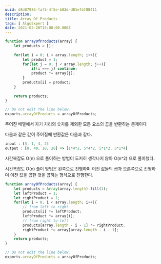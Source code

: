 ```yaml
---
uuid: d8d87985-faf5-4f5e-b03d-d01efbf88411
description: 
title: Array Of Products
tags: [ AlgoExpert ]
date: 2021-03-20T15:00:00.000Z
---
```








```jsx
function arrayOfProducts(array) {
	let products = [];
	
	for(let i = 0; i < array.length; i++){
		let product = 1;
		for(let j = 0; j < array.length; j++){
			if(i === j) continue;
			product *= array[j];
		}
		products[i] = product;
	}
	
	return products;
}

// Do not edit the line below.
exports.arrayOfProducts = arrayOfProducts;
```

주어진 배열에서 자기 자리의 숫자를 제외한 모든 요소의 곱을 반환하는 문제이다

 

다음과 같은 값이 주어질때 반환값은 다음과 같다.

```jsx
input : [5, 1, 4, 2]
output : [8, 40, 10, 20] => [1*4*2, 5*4*2, 5*1*2, 5*1*4]
```

시간복잡도 O(n) 으로 풀이하는 방법이 도저히 생각나지 않아 O(n^2) 으로 풀이했다.

시간복잡도 O(n) 풀이 방법은 왼쪽으로 진행하며 이전 값들의 곱과 오른쪽으로 진행하며 이전 값을 곱한 것을 곱하는 형식으로 진행한다.

```jsx
function arrayOfProducts(array) {
	let products = Array(array.length).fill(1);
	let leftProduct = 1;
	let rightProduct = 1;
	for(let i = 0; i < array.length; i++){
		// from left to right
		products[i] *= leftProduct;
		leftProduct *= array[i];
		// from right to left
		products[array.length - i - 1] *= rightProduct;
		rightProduct *= array[array.length - i - 1];
	}
	return products;
}

// Do not edit the line below.
exports.arrayOfProducts = arrayOfProducts;
```